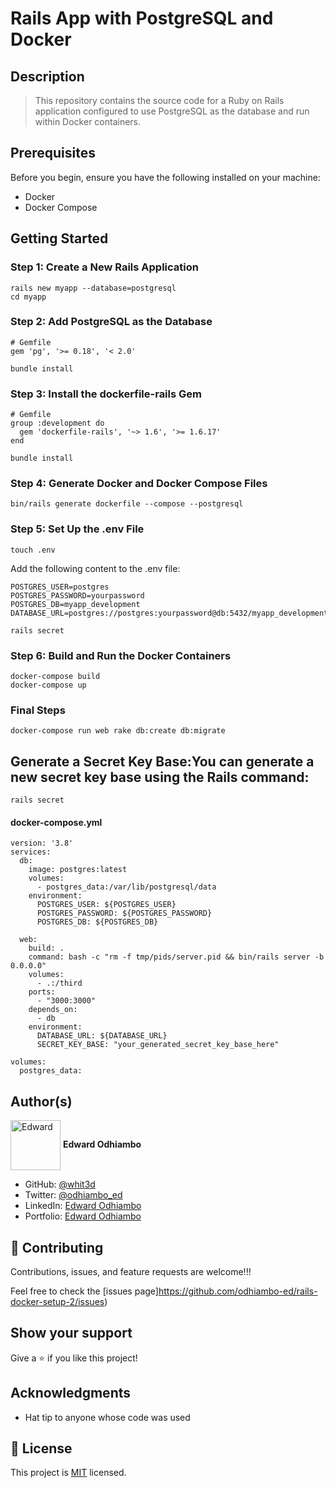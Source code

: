 # Rails App with PostgreSQL and Docker

## Description

> This repository contains the source code for a Ruby on Rails application configured to use PostgreSQL as the database and run within Docker containers.


## Prerequisites

Before you begin, ensure you have the following installed on your machine:

- Docker
- Docker Compose

## Getting Started

### Step 1: Create a New Rails Application

```
rails new myapp --database=postgresql
cd myapp
```

### Step 2: Add PostgreSQL as the Database
```
# Gemfile
gem 'pg', '>= 0.18', '< 2.0'
```

```
bundle install
```

### Step 3: Install the dockerfile-rails Gem

```
# Gemfile
group :development do
  gem 'dockerfile-rails', '~> 1.6', '>= 1.6.17'
end
```
```
bundle install
```

### Step 4: Generate Docker and Docker Compose Files

```
bin/rails generate dockerfile --compose --postgresql
```

### Step 5: Set Up the .env File

```
touch .env
```

Add the following content to the .env file:

```
POSTGRES_USER=postgres
POSTGRES_PASSWORD=yourpassword
POSTGRES_DB=myapp_development
DATABASE_URL=postgres://postgres:yourpassword@db:5432/myapp_development
```

```
rails secret
```

### Step 6: Build and Run the Docker Containers

```
docker-compose build
docker-compose up
```

### Final Steps

```
docker-compose run web rake db:create db:migrate
```

## Generate a Secret Key Base:You can generate a new secret key base using the Rails command:

```
rails secret
```

#### docker-compose.yml

```
version: '3.8'
services:
  db:
    image: postgres:latest
    volumes:
      - postgres_data:/var/lib/postgresql/data
    environment:
      POSTGRES_USER: ${POSTGRES_USER}
      POSTGRES_PASSWORD: ${POSTGRES_PASSWORD}
      POSTGRES_DB: ${POSTGRES_DB}

  web:
    build: .
    command: bash -c "rm -f tmp/pids/server.pid && bin/rails server -b 0.0.0.0"
    volumes:
      - .:/third
    ports:
      - "3000:3000"
    depends_on:
      - db
    environment:
      DATABASE_URL: ${DATABASE_URL}
      SECRET_KEY_BASE: "your_generated_secret_key_base_here"

volumes:
  postgres_data:

```


## Author(s)

  <a href="https://github.com/odhiambo-ed" target="blank"><img align="center"
        src="https://github.com/white3d/GitHub-User-Content/blob/main/Passport_Ed-M.png"
        alt="Edward" height="80" width="80"/></a>   **Edward Odhiambo**

- GitHub: [@whit3d](https://github.com/odhiambo-ed)
- Twitter: [@odhiambo_ed](https://twitter.com/odhiambo_ed)
- LinkedIn: [Edward Odhiambo](https://www.linkedin.com/in/edward-odhiambo/)
- Portfolio: [Edward Odhiambo](https://edwardodhiambo.com/)

## 🤝 Contributing

Contributions, issues, and feature requests are welcome!!!

Feel free to check the [issues page]https://github.com/odhiambo-ed/rails-docker-setup-2/issues)

## Show your support

Give a ⭐️ if you like this project!

## Acknowledgments

- Hat tip to anyone whose code was used

## 📝 License

This project is [MIT](https://github.com/white3d/GitHub-User-Content/blob/main/LICENSE) licensed.

